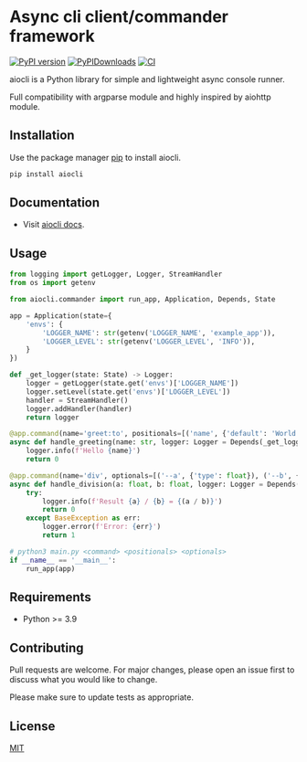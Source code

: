 # Async cli client/commander framework

[![PyPI version](https://badge.fury.io/py/aiocli.svg)](https://badge.fury.io/py/aiocli)
[![PyPIDownloads](https://static.pepy.tech/badge/aiocli)](https://pepy.tech/project/aiocli)
[![CI](https://github.com/aiopy/python-aiocli/actions/workflows/ci.yml/badge.svg?branch=main)](https://github.com/aiopy/python-aiocli/actions/workflows/ci.yml)

aiocli is a Python library for simple and lightweight async console runner.

Full compatibility with argparse module and highly inspired by aiohttp module.

## Installation

Use the package manager [pip](https://pypi.org/project/aiocli/) to install aiocli.

```bash
pip install aiocli
```

## Documentation

- Visit [aiocli docs](https://aiopy.github.io/python-aiocli/).

## Usage

```python
from logging import getLogger, Logger, StreamHandler
from os import getenv

from aiocli.commander import run_app, Application, Depends, State

app = Application(state={
    'envs': {
        'LOGGER_NAME': str(getenv('LOGGER_NAME', 'example_app')),
        'LOGGER_LEVEL': str(getenv('LOGGER_LEVEL', 'INFO')),
    }
})

def _get_logger(state: State) -> Logger:
    logger = getLogger(state.get('envs')['LOGGER_NAME'])
    logger.setLevel(state.get('envs')['LOGGER_LEVEL'])
    handler = StreamHandler()
    logger.addHandler(handler)
    return logger

@app.command(name='greet:to', positionals=[('name', {'default': 'World!'})])
async def handle_greeting(name: str, logger: Logger = Depends(_get_logger)) -> int:
    logger.info(f'Hello {name}')
    return 0

@app.command(name='div', optionals=[('--a', {'type': float}), ('--b', {'type': float})])
async def handle_division(a: float, b: float, logger: Logger = Depends(_get_logger)) -> int:
    try:
        logger.info(f'Result {a} / {b} = {(a / b)}')
        return 0
    except BaseException as err:
        logger.error(f'Error: {err}')
        return 1

# python3 main.py <command> <positionals> <optionals>
if __name__ == '__main__':
    run_app(app)
```

## Requirements

- Python >= 3.9

## Contributing

Pull requests are welcome. For major changes, please open an issue first to discuss what you would like to change.

Please make sure to update tests as appropriate.

## License

[MIT](https://github.com/aiopy/python-aiocli/blob/master/LICENSE)
